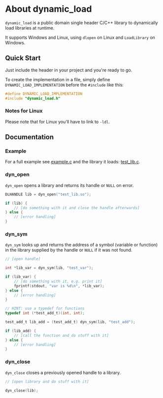 # About dynamic_load

`dynamic_load` is a public domain single header C/C++ library to dynamically load libraries at runtime.

It supports Windows and Linux, using `dlopen` on Linux and `LoadLibrary` on Windows.

## Quick Start

Just include the header in your project and you're ready to go.

To create the implementation in a file, simply define `DYNAMIC_LOAD_IMPLEMENTATION` before the `#include` like this:

```c
#define DYNAMIC_LOAD_IMPLEMENTATION
#include "dynamic_load.h"
```

### Notes for Linux

Please note that for Linux you'll have to link to `-ldl`.

## Documentation

### Example

For a full example see [example.c](example.c) and the library it loads: [test_lib.c](test_lib.c).

### dyn_open

`dyn_open` opens a library and returns its handle or `NULL` on error.

```c
DLHANDLE lib = dyn_open("test_lib.so");

if (lib) {
    // [do something with it and close the handle afterwards]
} else {
    // [error handling]
}
```

### dyn_sym

`dyn_sym` looks up and returns the address of a symbol (variable or function) in the library supplied by the handle or `NULL` if it was not found.

```c
// [open handle]

int *lib_var = dyn_sym(lib, "test_var");

if (lib_var) {
    // [do something with it, e.g. print it]
    fprintf(stdout, "var is %d\n", *lib_var);
} else {
    // [error handling]
}

// HINT: use a typedef for functions
typedef int (*test_add_t)(int, int);

test_add_t lib_add = (test_add_t) dyn_sym(lib, "test_add");

if (lib_add) {
    // [call the function and do stuff with it]
} else {
    // [error handling]
}
```

### dyn_close

`dyn_close` closes a previously opened handle to a library.

```c
// [open library and do stuff with it]

dyn_close(lib);
```